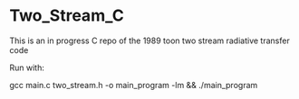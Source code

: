 # Two_Stream_C
This is an in progress C repo of the 1989 toon two stream radiative transfer code


Run with:

gcc main.c two_stream.h -o main_program -lm && ./main_program